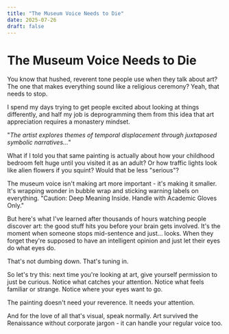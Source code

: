 ```yaml
---
title: "The Museum Voice Needs to Die"
date: 2025-07-26
draft: false
---
```


# The Museum Voice Needs to Die

You know that hushed, reverent tone people use when they talk about art? The one that makes everything sound like a religious ceremony? Yeah, that needs to stop.

I spend my days trying to get people excited about looking at things differently, and half my job is deprogramming them from this idea that art appreciation requires a monastery mindset.

"*The artist explores themes of temporal displacement through juxtaposed symbolic narratives...*"

What if I told you that same painting is actually about how your childhood bedroom felt huge until you visited it as an adult? Or how traffic lights look like alien flowers if you squint? Would that be less "serious"?

The museum voice isn't making art more important - it's making it smaller. It's wrapping wonder in bubble wrap and sticking warning labels on everything. "Caution: Deep Meaning Inside. Handle with Academic Gloves Only."

But here's what I've learned after thousands of hours watching people discover art: the good stuff hits you before your brain gets involved. It's the moment when someone stops mid-sentence and just... looks. When they forget they're supposed to have an intelligent opinion and just let their eyes do what eyes do.

That's not dumbing down. That's tuning in.

So let's try this: next time you're looking at art, give yourself permission to just be curious. Notice what catches your attention. Notice what feels familiar or strange. Notice where your eyes want to go.

The painting doesn't need your reverence. It needs your attention.

And for the love of all that's visual, speak normally. Art survived the Renaissance without corporate jargon - it can handle your regular voice too.